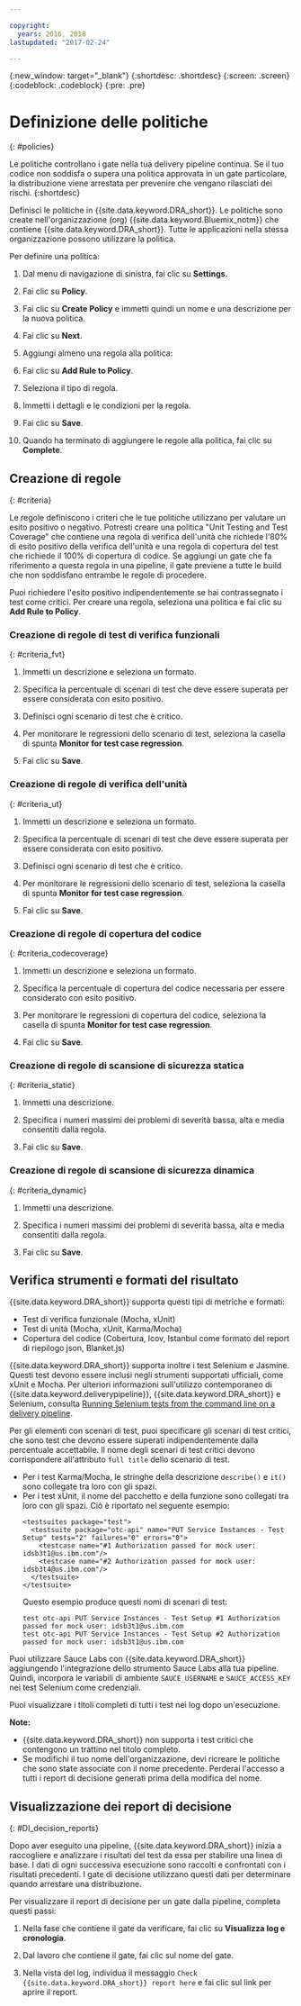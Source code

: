 ```yaml
---

copyright:
  years: 2016, 2018
lastupdated: "2017-02-24"

---
```


{:new_window: target="_blank"}
{:shortdesc: .shortdesc}
{:screen: .screen}
{:codeblock: .codeblock}
{:pre: .pre}

# Definizione delle politiche
{: #policies}

Le politiche controllano i gate nella tua delivery pipeline continua. Se il tuo codice non soddisfa o supera una politica approvata in un gate particolare, la distribuzione viene arrestata per prevenire che vengano rilasciati dei rischi. 
{:shortdesc}

Definisci le politiche in {{site.data.keyword.DRA_short}}. Le politiche sono create nell'organizzazione (org) {{site.data.keyword.Bluemix_notm}} che contiene {{site.data.keyword.DRA_short}}. Tutte le applicazioni nella stessa organizzazione possono utilizzare la politica. 

Per definire una politica:

1. Dal menu di navigazione di sinistra, fai clic su **Settings**.

2. Fai clic su **Policy**.

3. Fai clic su **Create Policy** e immetti quindi un nome e una descrizione per la nuova politica.

4. Fai clic su **Next**.

4. Aggiungi almeno una regola alla politica:
  1. Fai clic su **Add Rule to Policy**.
  2. Seleziona il tipo di regola.
  3. Immetti i dettagli e le condizioni per la regola.
  4. Fai clic su **Save**.

5. Quando ha terminato di aggiungere le regole alla politica, fai clic su **Complete**.

## Creazione di regole
{: #criteria}

Le regole definiscono i criteri che le tue politiche utilizzano per valutare un esito positivo o negativo. Potresti creare una politica "Unit Testing and Test Coverage" che contiene una regola di verifica dell'unità che richiede l'80% di esito positivo della verifica dell'unità e una regola di copertura del test che richiede il 100% di copertura di codice. Se aggiungi un gate che fa riferimento a questa regola in una pipeline, il gate previene a tutte le build che non soddisfano entrambe le regole di procedere. 

Puoi richiedere l'esito positivo indipendentemente se hai contrassegnato i test come critici. Per creare una regola, seleziona una politica e fai clic su **Add Rule to Policy**. 

### Creazione di regole di test di verifica funzionali
{: #criteria_fvt}

1. Immetti un descrizione e seleziona un formato.

2. Specifica la percentuale di scenari di test che deve essere superata per essere considerata con esito positivo.

3. Definisci ogni scenario di test che è critico.

4. Per monitorare le regressioni dello scenario di test, seleziona la casella di spunta **Monitor for test case regression**.

5. Fai clic su **Save**.


### Creazione di regole di verifica dell'unità
{: #criteria_ut}

1. Immetti un descrizione e seleziona un formato.

2. Specifica la percentuale di scenari di test che deve essere superata per essere considerata con esito positivo.

3. Definisci ogni scenario di test che è critico.

4. Per monitorare le regressioni dello scenario di test, seleziona la casella di spunta **Monitor for test case regression**.

5. Fai clic su **Save**.


### Creazione di regole di copertura del codice
{: #criteria_codecoverage}

1. Immetti un descrizione e seleziona un formato.

2. Specifica la percentuale di copertura del codice necessaria per essere considerato con esito positivo.

3. Per monitorare le regressioni di copertura del codice, seleziona la casella di spunta **Monitor for test case regression**.

4. Fai clic su **Save**.

### Creazione di regole di scansione di sicurezza statica
{: #criteria_static}

1. Immetti una descrizione.

2. Specifica i numeri massimi dei problemi di severità bassa, alta e media consentiti dalla regola. 

3. Fai clic su **Save**.

### Creazione di regole di scansione di sicurezza dinamica
{: #criteria_dynamic}

1. Immetti una descrizione.

2. Specifica i numeri massimi dei problemi di severità bassa, alta e media consentiti dalla regola. 

3. Fai clic su **Save**.

## Verifica strumenti e formati del risultato

{{site.data.keyword.DRA_short}} supporta questi tipi di metriche e formati:

* Test di verifica funzionale (Mocha, xUnit)
* Test di unità (Mocha, xUnit, Karma/Mocha)
* Copertura del codice (Cobertura, lcov, Istanbul come formato del report di riepilogo json, Blanket.js)

{{site.data.keyword.DRA_short}} supporta inoltre i test Selenium e Jasmine. Questi test devono essere inclusi negli strumenti supportati ufficiali, come xUnit e Mocha. Per ulteriori informazioni sull'utilizzo contemporaneo di {{site.data.keyword.deliverypipeline}}, {{site.data.keyword.DRA_short}} e Selenium, consulta [Running Selenium tests from the command line on a delivery pipeline](https://developer.ibm.com/devops-services/2016/07/21/running-selenium-tests-command-line-delivery-pipeline/).

Per gli elementi con scenari di test, puoi specificare gli scenari di test critici, che sono test che devono essere superati indipendentemente dalla percentuale accettabile. Il nome degli scenari di test critici devono corrispondere all'attributo `full title` dello scenario di test.    
* Per i test Karma/Mocha, le stringhe della descrizione `describe()` e `it()` sono collegate tra loro con gli spazi.
* Per i test xUnit, il nome del pacchetto e della funzione sono collegati tra loro con gli spazi. Ciò è riportato nel seguente esempio:
  ```
  <testsuites package="test">
    <testsuite package="otc-api" name="PUT Service Instances - Test Setup" tests="2" failures="0" errors="0">
      <testcase name="#1 Authorization passed for mock user: idsb3t1@us.ibm.com"/>
      <testcase name="#2 Authorization passed for mock user: idsb3t4@us.ibm.com"/>
    </testsuite>
  </testsuite>
  ```
  Questo esempio produce questi nomi di scenari di test:
  ```
  test otc-api PUT Service Instances - Test Setup #1 Authorization passed for mock user: idsb3t1@us.ibm.com
  test otc-api PUT Service Instances - Test Setup #2 Authorization passed for mock user: idsb3t1@us.ibm.com
  ```

Puoi utilizzare Sauce Labs con {{site.data.keyword.DRA_short}} aggiungendo l'integrazione dello strumento Sauce Labs alla tua pipeline. Quindi, incorpora le variabili di ambiente `SAUCE_USERNAME` e `SAUCE_ACCESS_KEY` nei test Selenium come credenziali.

Puoi visualizzare i titoli completi di tutti i test nei log dopo un'esecuzione.  

**Note:**
* {{site.data.keyword.DRA_short}} non supporta i test critici che contengono un trattino nel titolo completo.    
* Se modifichi il tuo nome dell'organizzazione, devi ricreare le politiche che sono state associate con il nome precedente. Perderai l'accesso a tutti i report di decisione generati prima della modifica del nome.

## Visualizzazione dei report di decisione    
{: #DI_decision_reports}

Dopo aver eseguito una pipeline, {{site.data.keyword.DRA_short}} inizia a raccogliere e analizzare i risultati del test da essa per stabilire una linea di base. I dati di ogni successiva esecuzione sono raccolti e confrontati con i risultati precedenti. I gate di decisione utilizzano questi dati per determinare quando arrestare una distribuzione. 

Per visualizzare il report di decisione per un gate dalla pipeline, completa questi passi:

   1. Nella fase che contiene il gate da verificare, fai clic su **Visualizza log e cronologia**.

   2. Dal lavoro che contiene il gate, fai clic sul nome del gate.

   3. Nella vista del log, individua il messaggio `Check {{site.data.keyword.DRA_short}} report here` e fai clic sul link per aprire il report.
